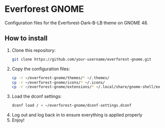 # Everforest GNOME
Configuration files for the Everforest-Dark-B-LB theme on GNOME 48.

## How to install
1. Clone this repository:
   ```bash
   git clone https://github.com/your-username/everforest-gnome.git
   ```
2. Copy the configuration files:
   ```bash
   cp -r ~/everforest-gnome/themes/* ~/.themes/
   cp -r ~/everforest-gnome/icons/* ~/.icons/
   cp -r ~/everforest-gnome/extensions/* ~/.local/share/gnome-shell/extensions/
   ```
3. Load the dconf settings:
   ```bash
   dconf load / < ~/everforest-gnome/dconf-settings.dconf
   ```
4. Log out and log back in to ensure everything is applied properly
5. Enjoy!
